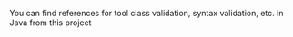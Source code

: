 You can find references for tool class validation, syntax validation, etc. in Java from this project
